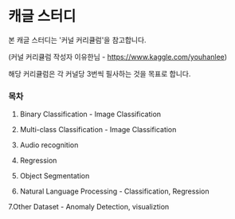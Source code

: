 # 캐글 스터디

본 캐글 스터디는 '커널 커리큘럼'을 참고합니다.

(커널 커리큘럼 작성자 이유한님 - https://www.kaggle.com/youhanlee)

해당 커리큘럼은 각 커널당 3번씩 필사하는 것을 목표로 합니다.

### 목차

1. Binary Classification - Image Classification

2. Multi-class Classification - Image Classification

3. Audio recognition

4. Regression

5. Object Segmentation

6. Natural Language Processing - Classification, Regression

7.Other Dataset - Anomaly Detection, visualiztion
